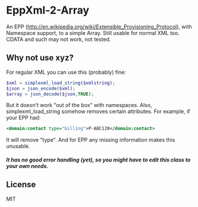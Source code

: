 EppXml-2-Array
==============

An EPP (http://en.wikipedia.org/wiki/Extensible_Provisioning_Protocol), with Namespace support, to a simple Array.
Still usable for normal XML too. CDATA and such may not work, not tested.

Why not use xyz?
----

For regular XML you can use this (probably) fine:
```php
$xml = simplexml_load_string($xmlstring);
$json = json_encode($xml);
$array = json_decode($json,TRUE);
```
But it doesn't work "out of the box" with namespaces.
Also, simplexml_load_string somehow removes certain attributes.
For example, if your EPP had:
```xml
<domain:contact type="billing">P-ABC120</domain:contact>
```
It will remove "type". And for EPP any missing information makes this unusable.

##### It has no good error handling (yet), so you might have to edit this class to your own needs.


License
----
MIT
